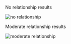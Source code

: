 <p>No relationship results</p>
<img src="https://i.imgur.com/GObSEWr.png" alt="no relationship">
<p>Moderate relationship results</p>
<img src="https://i.imgur.com/nBeyh98.png" alt="moderate relationship">
